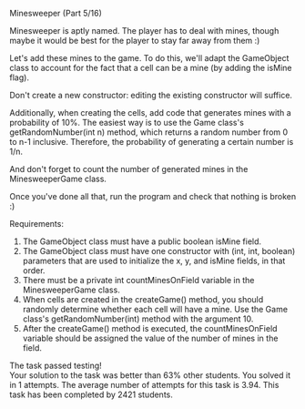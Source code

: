 Minesweeper (Part 5/16)



Minesweeper is aptly named. The player has to deal with mines, though maybe it would be best
 for the player to stay far away from them :)

Let's add these mines to the game. To do this, we'll adapt the GameObject class to account
 for the fact that a cell can be a mine (by adding the isMine flag).

Don't create a new constructor: editing the existing constructor will suffice.

Additionally, when creating the cells, add code that generates mines with a probability of 
10%. The easiest way is to use the Game class's getRandomNumber(int n) method, which returns 
a random number from 0 to n-1 inclusive. Therefore, the probability of generating a certain 
number is 1/n.

And don't forget to count the number of generated mines in the MinesweeperGame class.

Once you've done all that, run the program and check that nothing is broken :)


Requirements:
1. The GameObject class must have a public boolean isMine field.
2. The GameObject class must have one constructor with (int, int, boolean) parameters that 
are used to initialize the x, y, and isMine fields, in that order.
3. There must be a private int countMinesOnField variable in the MinesweeperGame class.
4. When cells are created in the createGame() method, you should randomly determine whether 
each cell will have a mine. Use the Game class's getRandomNumber(int) method with the 
argument 10.
5. After the createGame() method is executed, the countMinesOnField variable should be 
assigned the value of the number of mines in the field.



The task passed testing!  
Your solution to the task was better than 63% other students. 
You solved it in 1 attempts. 
The average number of attempts for this task is 3.94. 
This task has been completed by 2421 students.